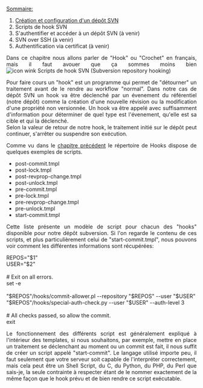 
<span style="text-decoration: underline;">Sommaire:</span>

1.  [Création et configuration d'un dépôt SVN][1]
2.  Scripts de hook SVN
3.  S'authentifier et accéder à un dépôt SVN (à venir)
4.  SVN over SSH (à venir)
5.  Authentification via certificat (à venir)

<p style="text-align: justify;">
  Dans ce chapitre nous allons parler de "Hook" ou "Crochet" en français, mais il faut avouer que ça sommes moins bien <img src="http://old-blog.elao.dev/wp-includes/images/smilies/icon_wink.gif" alt="icon wink Scripts de hook SVN (Subversion repository hooking)" class="wp-smiley" title="Scripts de hook SVN (Subversion repository hooking)" />
</p>

<p style="text-align: justify;">
  Pour faire cours un "hook" est un programme qui permet de "détourner" un traitement avant de le rendre au workflow "normal". Dans notre cas de dépôt SVN un hook va être déclenché par un évenement du référentiel (notre dépôt) comme la création d'une nouvelle révision ou la modification d'une propriété non versionnée. Un hook va être appelé avec suffisamment d'information pour déterminer de quel type est l'évenement, qu'elle est sa cible et qui la déclenché.<br /> Selon la valeur de retour de notre hook, le traitement initié sur le dépôt peut continuer, s'arrêter ou suspendre son exécution.
</p>

<p style="text-align: justify;">
  Comme vu dans le <a title="Création et configuration d’un dépot subversion (SVN)" href="http://www.elao.org/linux/creation-et-configuration-depot-svn.html">chapitre précédent</a> le répertoire de Hooks dispose de quelques exemples de scripts.
</p>

<ul style="text-align: justify;">
  <li>
    post-commit.tmpl
  </li>
  <li>
    post-lock.tmpl
  </li>
  <li>
    post-revprop-change.tmpl
  </li>
  <li>
    post-unlock.tmpl
  </li>
  <li>
    pre-commit.tmpl
  </li>
  <li>
    pre-lock.tmpl
  </li>
  <li>
    pre-revprop-change.tmpl
  </li>
  <li>
    pre-unlock.tmpl
  </li>
  <li>
    start-commit.tmpl
  </li>
</ul>

<p style="text-align: justify;">
  Cette liste présente un modèle de script pour chacun des "hooks" disponible pour notre dépôt subversion. Si l'on regarde le contenu de ces scripts, et plus particulièrement celui de "start-commit.tmpl", nous pouvons voir comment les différentes informations sont récupérées:
</p>

<div class="codecolorer-container bash vibrant" style="overflow:auto;white-space:nowrap;width:100%;">
  <div class="bash codecolorer">
    <span class="re2">REPOS</span>=<span class="st0">"$1"</span><br /> <span class="re2">USER</span>=<span class="st0">"$2"</span><br /> <br /> <span class="co0"># Exit on all errors.</span><br /> <span class="kw1">set</span> <span class="re5">-e</span><br /> <br /> <span class="st0">"<span class="es2">$REPOS</span>"</span><span class="sy0">/</span>hooks<span class="sy0">/</span>commit-allower.pl <span class="re5">--repository</span> <span class="st0">"<span class="es2">$REPOS</span>"</span> <span class="re5">--user</span> <span class="st0">"<span class="es2">$USER</span>"</span><br /> <span class="st0">"<span class="es2">$REPOS</span>"</span><span class="sy0">/</span>hooks<span class="sy0">/</span>special-auth-check.py <span class="re5">--user</span> <span class="st0">"<span class="es2">$USER</span>"</span> <span class="re5">--auth-level</span> <span class="nu0">3</span><br /> <br /> <span class="co0"># All checks passed, so allow the commit.</span><br /> <span class="kw3">exit</span> <span class="nu0"></span>
  </div>
</div>

<p style="text-align: justify;">
  Le fonctionnement des différents script est généralement expliqué à l'intérieur des templates, si nous souhaitons, par exemple, mettre en place un traitement se déclenchant au moment ou un commit est fait, il nous suffit de créer un script appelé "start-commit". Le langage utilisé importe peu, il faut seulement que votre serveur soit capable de l'interpréter correctement, mais cela peut être un Shell Script, du C, du Python, du PHP, du Perl que sais-je, la seule contrainte à respecter étant de le nommer exactement de la même façon que le hook prévu et de bien rendre ce script exécutable.
</p>

 [1]: http://www.elao.org/linux/creation-et-configuration-depot-svn.html "Création et configuration d’un dépot subversion (SVN)"